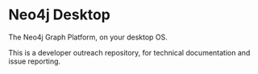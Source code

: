 # Neo4j Desktop
The Neo4j Graph Platform, on your desktop OS. 

This is a developer outreach repository, for technical documentation and issue reporting. 
